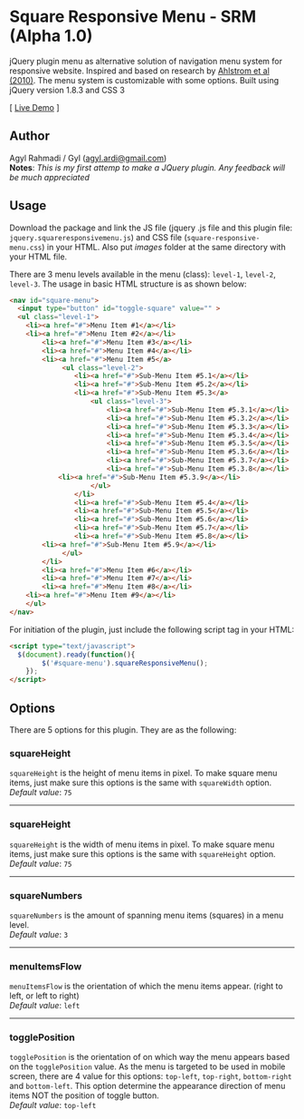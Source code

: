 Square Responsive Menu - SRM (Alpha 1.0)
======================

jQuery plugin menu as alternative solution of navigation menu system for responsive website.
Inspired and based on research by <a href="http://dl.acm.org/citation.cfm?doid=1753326.1753534">Ahlstrom et al (2010)</a>. The menu system is customizable with some options. 
Built using jQuery version 1.8.3 and CSS 3

[ <a href="http://agylardi.com/demo/square-menu/" target="_blank">Live Demo</a> ]

## Author
Agyl Rahmadi / Gyl (agyl.ardi@gmail.com)<br />
**Notes**: *This is my first attemp to make a JQuery plugin. Any feedback will be much appreciated*

## Usage 
Download the package and link the JS file (jquery .js file and this plugin file: `jquery.squareresponsivemenu.js`) and 
CSS file (`square-responsive-menu.css`) in your HTML.
Also put *images* folder at the same directory with your HTML file.

There are 3 menu levels available in the menu (class): `level-1`, `level-2`, `level-3`.
The usage in basic HTML structure is as shown below: 
```html
<nav id="square-menu">
  <input type="button" id="toggle-square" value="" >
  <ul class="level-1">
    <li><a href="#">Menu Item #1</a></li>
  	<li><a href="#">Menu Item #2</a></li>
		<li><a href="#">Menu Item #3</a></li>
		<li><a href="#">Menu Item #4</a></li>
		<li><a href="#">Menu Item #5</a>
			 <ul class="level-2">
				<li><a href="#">Sub-Menu Item #5.1</a></li>
				<li><a href="#">Sub-Menu Item #5.2</a></li>
				<li><a href="#">Sub-Menu Item #5.3</a>
					<ul class="level-3">
						<li><a href="#">Sub-Menu Item #5.3.1</a></li>
						<li><a href="#">Sub-Menu Item #5.3.2</a></li>
						<li><a href="#">Sub-Menu Item #5.3.3</a></li>
						<li><a href="#">Sub-Menu Item #5.3.4</a></li>
						<li><a href="#">Sub-Menu Item #5.3.5</a></li>
						<li><a href="#">Sub-Menu Item #5.3.6</a></li>
						<li><a href="#">Sub-Menu Item #5.3.7</a></li>
						<li><a href="#">Sub-Menu Item #5.3.8</a></li>
            <li><a href="#">Sub-Menu Item #5.3.9</a></li>
					</ul>
				</li>
				<li><a href="#">Sub-Menu Item #5.4</a></li>
				<li><a href="#">Sub-Menu Item #5.5</a></li>
				<li><a href="#">Sub-Menu Item #5.6</a></li>
				<li><a href="#">Sub-Menu Item #5.7</a></li>
				<li><a href="#">Sub-Menu Item #5.8</a></li>
        <li><a href="#">Sub-Menu Item #5.9</a></li>
			 </ul>
		</li>
		<li><a href="#">Menu Item #6</a></li>
		<li><a href="#">Menu Item #7</a></li>
		<li><a href="#">Menu Item #8</a></li>
    <li><a href="#">Menu Item #9</a></li>
	</ul>
</nav>
```
For initiation of the plugin, just include the following script tag in your HTML:
```html
<script type="text/javascript">
  $(document).ready(function(){
		$('#square-menu').squareResponsiveMenu();
	});	
</script>
```

## Options
There are 5 options for this plugin. They are as the following:

### squareHeight
`squareHeight` is the height of menu items in pixel. 
To make square menu items, just make sure this options is the same with `squareWidth` option.
<br />*Default value*: `75`

----

### squareHeight
`squareHeight` is the width of menu items in pixel.
To make square menu items, just make sure this options is the same with `squareHeight` option.
<br />*Default value*: `75`

----

### squareNumbers
`squareNumbers` is the amount of spanning menu items (squares) in a menu level.
<br />*Default value*: `3`

----

### menuItemsFlow
`menuItemsFlow` is the orientation of which the menu items appear. (right to left, or left to right)
<br />*Default value*: `left`

----

### togglePosition
`togglePosition` is the orientation of on which way  the menu appears based on the `togglePosition` value. As the menu is targeted to be used in mobile screen, there
are 4 value for this options: `top-left`, `top-right`, `bottom-right` and `bottom-left`.
This option determine the appearance direction of menu items NOT the position of toggle button.
<br />*Default value*: `top-left`
